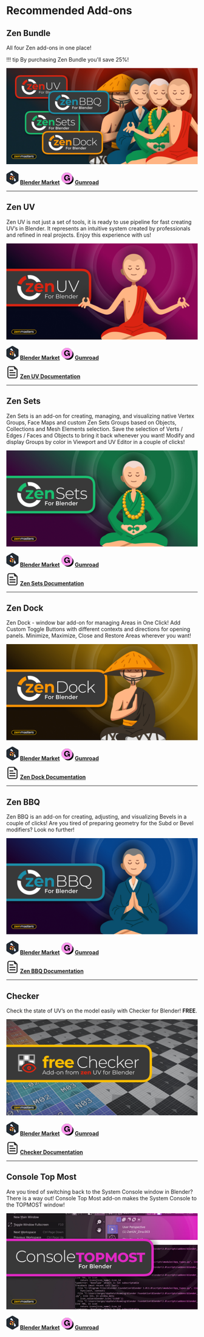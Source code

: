 # Recommended Add-ons

## Zen Bundle

All four Zen add-ons in one place! 

!!! tip
    By purchasing Zen Bundle you'll save 25%!

![](img/banners/bmarket-zen-bundle.jpg)

![blendermarket icon](img/icons/blendermarket.png)  [**Blender Market**](https://www.blendermarket.com/products/zen-bundle)    ![gumroad icon](img/icons/gumroad.png)  [**Gumroad**](https://sergeytyapkin.gumroad.com/l/ZenBundle)

---

## Zen UV

Zen UV is not just a set of tools, it is ready to use pipeline for fast creating UV’s in Blender. It represents an intuitive system created by professionals and refined in real projects. Enjoy this experience with us!

![](img/banners/bmarket-zen-uv.jpg)

![blendermarket icon](img/icons/blendermarket.png)  [**Blender Market**](https://www.blendermarket.com/products/zen-uv)    ![gumroad icon](img/icons/gumroad.png)  [**Gumroad**](https://gumroad.com/l/ZenUV4)

![documentation icon](img/icons/document.png) [**Zen UV Documentation**](https://zen-masters.github.io/Zen-UV/)

---

## Zen Sets

Zen Sets is an add-on for creating, managing, and visualizing native Vertex Groups, Face Maps and custom Zen Sets Groups based on Objects, Collections and Mesh Elements selection. Save the selection of Verts / Edges / Faces and Objects to bring it back whenever you want! Modify and display Groups by color in Viewport and UV Editor in a couple of clicks!

![](img/banners/bmarket-zen-sets.jpg)

![blendermarket icon](img/icons/blendermarket.png)  [**Blender Market**](https://www.blendermarket.com/products/zen-sets)    ![gumroad icon](img/icons/gumroad.png)  [**Gumroad**](https://gumroad.com/l/ZenSets)

![documentation icon](img/icons/document.png) [**Zen Sets Documentation**](https://zen-masters.github.io/Zen-Sets/)

---

## Zen Dock

Zen Dock - window bar add-on for managing Areas in One Click! Add Custom Toggle Buttons with different contexts and directions for opening panels. Minimize, Maximize, Close and Restore Areas wherever you want!

![](img/banners/bmarket-zen-dock.jpg)

![blendermarket icon](img/icons/blendermarket.png)  [**Blender Market**](https://blendermarket.com/products/zen-dock)    ![gumroad icon](img/icons/gumroad.png)  [**Gumroad**](https://gumroad.com/l/zendock)

![documentation icon](img/icons/document.png) [**Zen Dock Documentation**](https://zenmastersteam.github.io/Zen-Dock/)

---

## Zen BBQ

Zen BBQ is an add-on for creating, adjusting, and visualizing Bevels in a couple of clicks! Are you tired of preparing geometry for the Subd or Bevel modifiers? Look no further!

![](img/banners/bmarket-zen-bbq.jpg)

![blendermarket icon](img/icons/blendermarket.png)  [**Blender Market**](https://www.blendermarket.com/products/zen-bbq)    ![gumroad icon](img/icons/gumroad.png)  [**Gumroad**](https://gumroad.com/l/ZenBBQ)

![documentation icon](img/icons/document.png) [**Zen BBQ Documentation**](https://zen-masters.github.io/Zen-BBQ/)

---

## Checker

Check the state of UV’s on the model easily with Checker for Blender! **FREE**.

![](img/banners/bmarket-checker.jpg)

![blendermarket icon](img/icons/blendermarket.png)  [**Blender Market**](https://www.blendermarket.com/products/checker)    ![gumroad icon](img/icons/gumroad.png)  [**Gumroad**](https://gumroad.com/l/zenuv_checker)

![documentation icon](img/icons/document.png) [**Checker Documentation**](checker.md)

---

## Console Top Most

Are you tired of switching back to the System Console window in Blender? There is a way out!
Console Top Most add-on makes the System Console to the TOPMOST window!

![](img/banners/bmarket-console-topmost.jpg)

![blendermarket icon](img/icons/blendermarket.png)  [**Blender Market**](https://www.blendermarket.com/products/zen-console-top-most-for-blender)    ![gumroad icon](img/icons/gumroad.png)  [**Gumroad**](https://gumroad.com/l/ZenConsoleTopMost)


